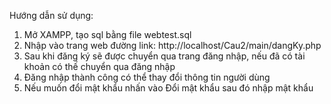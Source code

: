 Hướng dẫn sử dụng:
1. Mở XAMPP, tạo sql bằng file webtest.sql
2. Nhập vào trang web đường link: http://localhost/Cau2/main/dangKy.php
3. Sau khi đăng ký sẽ được chuyển qua trang đăng nhập, nếu đã có tài khoản có thế chuyển qua đăng nhập
4. Đăng nhập thành công có thể thay đổi thông tin người dùng
5. Nếu muốn đổi mật khẩu nhấn vào Đổi mật khẩu sau đó nhập mật khẩu